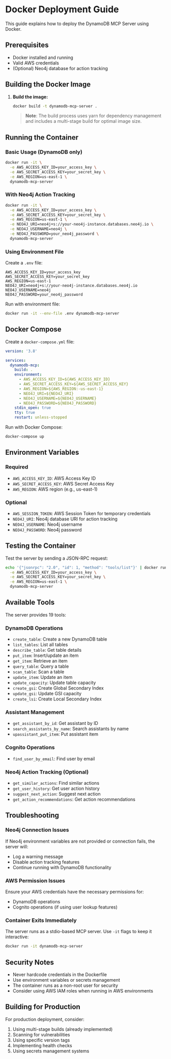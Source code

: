 # Docker Deployment Guide

This guide explains how to deploy the DynamoDB MCP Server using Docker.

## Prerequisites

- Docker installed and running
- Valid AWS credentials
- (Optional) Neo4j database for action tracking

## Building the Docker Image

1. **Build the image:**
   ```bash
   docker build -t dynamodb-mcp-server .
   ```

   > **Note**: The build process uses yarn for dependency management and includes a multi-stage build for optimal image size.

## Running the Container

### Basic Usage (DynamoDB only)

```bash
docker run -it \
  -e AWS_ACCESS_KEY_ID=your_access_key \
  -e AWS_SECRET_ACCESS_KEY=your_secret_key \
  -e AWS_REGION=us-east-1 \
  dynamodb-mcp-server
```

### With Neo4j Action Tracking

```bash
docker run -it \
  -e AWS_ACCESS_KEY_ID=your_access_key \
  -e AWS_SECRET_ACCESS_KEY=your_secret_key \
  -e AWS_REGION=us-east-1 \
  -e NEO4J_URI=neo4j+s://your-neo4j-instance.databases.neo4j.io \
  -e NEO4J_USERNAME=neo4j \
  -e NEO4J_PASSWORD=your_neo4j_password \
  dynamodb-mcp-server
```

### Using Environment File

Create a `.env` file:
```env
AWS_ACCESS_KEY_ID=your_access_key
AWS_SECRET_ACCESS_KEY=your_secret_key
AWS_REGION=us-east-1
NEO4J_URI=neo4j+s://your-neo4j-instance.databases.neo4j.io
NEO4J_USERNAME=neo4j
NEO4J_PASSWORD=your_neo4j_password
```

Run with environment file:
```bash
docker run -it --env-file .env dynamodb-mcp-server
```

## Docker Compose

Create a `docker-compose.yml` file:

```yaml
version: '3.8'

services:
  dynamodb-mcp:
    build: .
    environment:
      - AWS_ACCESS_KEY_ID=${AWS_ACCESS_KEY_ID}
      - AWS_SECRET_ACCESS_KEY=${AWS_SECRET_ACCESS_KEY}
      - AWS_REGION=${AWS_REGION:-us-east-1}
      - NEO4J_URI=${NEO4J_URI}
      - NEO4J_USERNAME=${NEO4J_USERNAME}
      - NEO4J_PASSWORD=${NEO4J_PASSWORD}
    stdin_open: true
    tty: true
    restart: unless-stopped
```

Run with Docker Compose:
```bash
docker-compose up
```

## Environment Variables

### Required
- `AWS_ACCESS_KEY_ID`: AWS Access Key ID
- `AWS_SECRET_ACCESS_KEY`: AWS Secret Access Key
- `AWS_REGION`: AWS region (e.g., us-east-1)

### Optional
- `AWS_SESSION_TOKEN`: AWS Session Token for temporary credentials
- `NEO4J_URI`: Neo4j database URI for action tracking
- `NEO4J_USERNAME`: Neo4j username
- `NEO4J_PASSWORD`: Neo4j password

## Testing the Container

Test the server by sending a JSON-RPC request:

```bash
echo '{"jsonrpc": "2.0", "id": 1, "method": "tools/list"}' | docker run -i \
  -e AWS_ACCESS_KEY_ID=your_access_key \
  -e AWS_SECRET_ACCESS_KEY=your_secret_key \
  -e AWS_REGION=us-east-1 \
  dynamodb-mcp-server
```

## Available Tools

The server provides 19 tools:

### DynamoDB Operations
- `create_table`: Create a new DynamoDB table
- `list_tables`: List all tables
- `describe_table`: Get table details
- `put_item`: Insert/update an item
- `get_item`: Retrieve an item
- `query_table`: Query a table
- `scan_table`: Scan a table
- `update_item`: Update an item
- `update_capacity`: Update table capacity
- `create_gsi`: Create Global Secondary Index
- `update_gsi`: Update GSI capacity
- `create_lsi`: Create Local Secondary Index

### Assistant Management
- `get_assistant_by_id`: Get assistant by ID
- `search_assistants_by_name`: Search assistants by name
- `upassistant_put_item`: Put assistant item

### Cognito Operations
- `find_user_by_email`: Find user by email

### Neo4j Action Tracking (Optional)
- `get_similar_actions`: Find similar actions
- `get_user_history`: Get user action history
- `suggest_next_action`: Suggest next action
- `get_action_recommendations`: Get action recommendations

## Troubleshooting

### Neo4j Connection Issues
If Neo4j environment variables are not provided or connection fails, the server will:
- Log a warning message
- Disable action tracking features
- Continue running with DynamoDB functionality

### AWS Permission Issues
Ensure your AWS credentials have the necessary permissions for:
- DynamoDB operations
- Cognito operations (if using user lookup features)

### Container Exits Immediately
The server runs as a stdio-based MCP server. Use `-it` flags to keep it interactive:
```bash
docker run -it dynamodb-mcp-server
```

## Security Notes

- Never hardcode credentials in the Dockerfile
- Use environment variables or secrets management
- The container runs as a non-root user for security
- Consider using AWS IAM roles when running in AWS environments

## Building for Production

For production deployment, consider:
1. Using multi-stage builds (already implemented)
2. Scanning for vulnerabilities
3. Using specific version tags
4. Implementing health checks
5. Using secrets management systems